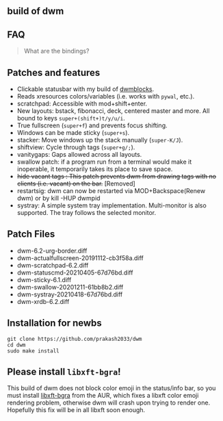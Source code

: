 ## build of dwm

## FAQ

> What are the bindings?

## Patches and features

- Clickable statusbar with my build of [dwmblocks](https://github.com/prakash2033/dwmblocks).
- Reads xresources colors/variables (i.e. works with `pywal`, etc.).
- scratchpad: Accessible with mod+shift+enter.
- New layouts: bstack, fibonacci, deck, centered master and more. All bound to keys `super+(shift+)t/y/u/i`.
- True fullscreen (`super+f`) and prevents focus shifting.
- Windows can be made sticky (`super+s`).
- stacker: Move windows up the stack manually (`super-K/J`).
- shiftview: Cycle through tags (`super+g/;`).
- vanitygaps: Gaps allowed across all layouts.
- swallow patch: if a program run from a terminal would make it inoperable, it temporarily takes its place to save space.
- <strike>hide vacant tags : This patch prevents dwm from drawing tags with no clients (i.e. vacant) on the bar.</strike> [Removed]
- restartsig: dwm can now be restarted via MOD+Backspace(Renew dwm) or by kill -HUP dwmpid
- systray: A simple system tray implementation. Multi-monitor is also supported. The tray follows the selected monitor.

## Patch Files
- dwm-6.2-urg-border.diff
- dwm-actualfullscreen-20191112-cb3f58a.diff
- dwm-scratchpad-6.2.diff
- dwm-statuscmd-20210405-67d76bd.diff
- dwm-sticky-6.1.diff
- dwm-swallow-20201211-61bb8b2.diff
- dwm-systray-20210418-67d76bd.diff
- dwm-xrdb-6.2.diff

## Installation for newbs
```
git clone https://github.com/prakash2033/dwm
cd dwm
sudo make install
```

## Please install `libxft-bgra`!

This build of dwm does not block color emoji in the status/info bar, so you must install [libxft-bgra](https://aur.archlinux.org/packages/libxft-bgra/) from the AUR, which fixes a libxft color emoji rendering problem, otherwise dwm will crash upon trying to render one. Hopefully this fix will be in all libxft soon enough.
